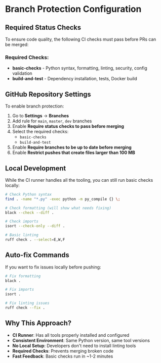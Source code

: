 # Branch Protection Configuration

## Required Status Checks

To ensure code quality, the following CI checks must pass before PRs can be merged:

### Required Checks:
- **basic-checks** - Python syntax, formatting, linting, security, config validation
- **build-and-test** - Dependency installation, tests, Docker build

## GitHub Repository Settings

To enable branch protection:

1. Go to **Settings** → **Branches**
2. Add rule for `main`, `master`, `dev` branches
3. Enable **Require status checks to pass before merging**
4. Select the required checks:
   - `basic-checks`
   - `build-and-test`
5. Enable **Require branches to be up to date before merging**
6. Enable **Restrict pushes that create files larger than 100 MB**

## Local Development

While the CI runner handles all the tooling, you can still run basic checks locally:

```bash
# Check Python syntax
find . -name "*.py" -exec python -m py_compile {} \;

# Check formatting (will show what needs fixing)
black --check --diff .

# Check imports
isort --check-only --diff .

# Basic linting
ruff check . --select=E,W,F
```

## Auto-fix Commands

If you want to fix issues locally before pushing:

```bash
# Fix formatting
black .

# Fix imports  
isort .

# Fix linting issues
ruff check --fix .
```

## Why This Approach?

- **CI Runner**: Has all tools properly installed and configured
- **Consistent Environment**: Same Python version, same tool versions
- **No Local Setup**: Developers don't need to install linting tools
- **Required Checks**: Prevents merging broken code
- **Fast Feedback**: Basic checks run in ~1-2 minutes
